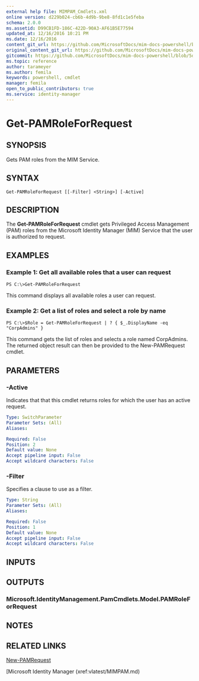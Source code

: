 ```yaml
---
external help file: MIMPAM_Cmdlets.xml
online version: d229b024-cb6b-4d9b-9be8-8fd1c1e5feba
schema: 2.0.0
ms.assetid: D99CB1FD-186C-422D-90A3-AF61B5E77594
updated_at: 12/16/2016 10:21 PM
ms.date: 12/16/2016
content_git_url: https://github.com/MicrosoftDocs/mim-docs-powershell/blob/master/MicrosoftIdentityManager/vlatest/Get-PAMRoleForRequest.md
original_content_git_url: https://github.com/MicrosoftDocs/mim-docs-powershell/blob/master/MicrosoftIdentityManager/vlatest/Get-PAMRoleForRequest.md
gitcommit: https://github.com/MicrosoftDocs/mim-docs-powershell/blob/5d96fa08a7ab9495ea82f55bde05b621f03e62cc/MicrosoftIdentityManager/vlatest/Get-PAMRoleForRequest.md
ms.topic: reference
author: tarameyer
ms.author: femila
keywords: powershell, cmdlet
manager: femila
open_to_public_contributors: true
ms.service: identity-manager
---
```


# Get-PAMRoleForRequest

## SYNOPSIS
Gets PAM roles from the MIM Service.

## SYNTAX

```
Get-PAMRoleForRequest [[-Filter] <String>] [-Active]
```

## DESCRIPTION
The **Get-PAMRoleForRequest** cmdlet gets Privileged Access Management (PAM) roles from the Microsoft Identity Manager (MIM) Service that the user is authorized to request.

## EXAMPLES

### Example 1: Get all available roles that a user can request
```
PS C:\>Get-PAMRoleForRequest
```

This command displays all available roles a user can request.

### Example 2: Get a list of roles and select a role by name
```
PS C:\>$Role = Get-PAMRoleForRequest | ? { $_.DisplayName -eq "CorpAdmins" }
```

This command gets the list of roles and selects a role named CorpAdmins.
The returned object result can then be provided to the New-PAMRequest cmdlet.

## PARAMETERS

### -Active
Indicates that that this cmdlet returns roles for which the user has an active request.

```yaml
Type: SwitchParameter
Parameter Sets: (All)
Aliases: 

Required: False
Position: 2
Default value: None
Accept pipeline input: False
Accept wildcard characters: False
```

### -Filter
Specifies a clause to use as a filter.

```yaml
Type: String
Parameter Sets: (All)
Aliases: 

Required: False
Position: 1
Default value: None
Accept pipeline input: False
Accept wildcard characters: False
```

## INPUTS

## OUTPUTS

### Microsoft.IdentityManagement.PamCmdlets.Model.PAMRoleForRequest

## NOTES

## RELATED LINKS

[New-PAMRequest](xref:vlatest/New-PAMRequest.md)

[Microsoft Identity Manager (xref:vlatest/MIMPAM.md)

